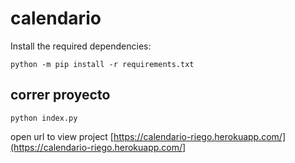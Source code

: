 # calendario

Install the required dependencies:

```
python -m pip install -r requirements.txt
```

## correr proyecto
```
python index.py
```
open url to view project
[https://calendario-riego.herokuapp.com/](https://calendario-riego.herokuapp.com/]

